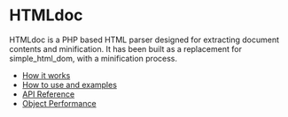 # HTMLdoc

HTMLdoc is a PHP based HTML parser designed for extracting document contents and minification. It has been built as a replacement for simple_html_dom, with a minification process.

- [How it works](how-it-works.md)
- [How to use and examples](how-to-use.md)
- [API Reference](api/readme.md)
- [Object Performance](performance.md)
